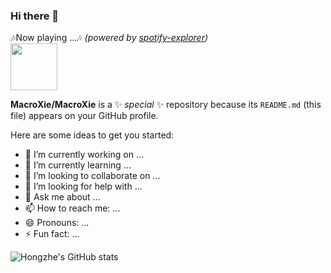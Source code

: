 ### Hi there 👋

<p>
  🎶Now playing ...🎶 <em>(powered by <a href="https://github.com/MrStanDu33/spotify-informer">spotify-explorer</a>)</em><br/>
  <a href="http://spotify-informer.daniels-roth-stan.fr/">
    <img height="75" src="http://spotify-informer.daniels-roth-stan.fr/api"/>
  </a>
</p>

**MacroXie/MacroXie** is a ✨ _special_ ✨ repository because its `README.md` (this file) appears on your GitHub profile.

Here are some ideas to get you started:

- 🔭 I’m currently working on ...
- 🌱 I’m currently learning ...
- 👯 I’m looking to collaborate on ...
- 🤔 I’m looking for help with ...
- 💬 Ask me about ...
- 📫 How to reach me: ...
- 😄 Pronouns: ...
- ⚡ Fun fact: ...

![Hongzhe's GitHub stats](https://github-readme-stats-macroxie.vercel.app/api?username=macroxie&show_icons=true&theme=transparent)
